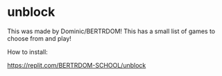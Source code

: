 # unblock

This was made by Dominic/BERTRDOM!
This has a small list of games to choose from and play!

How to install: 

https://replit.com/BERTRDOM-SCHOOL/unblock
